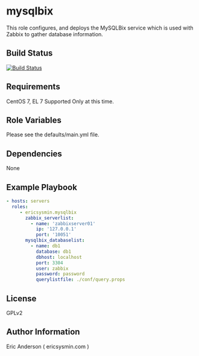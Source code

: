 # mysqlbix

This role configures, and deploys the MySQLBix service which is used with Zabbix
to gather database information.

## Build Status

[![Build Status](https://travis-ci.org/ericsysmin/ansible-role-mysqlbix.svg?branch=master)](https://travis-ci.org/ericsysmin/ansible-role-mysqlbix)

## Requirements

CentOS 7, EL 7 Supported Only at this time.

## Role Variables

Please see the defaults/main.yml file.

## Dependencies

None

## Example Playbook

```yaml
- hosts: servers
  roles:
     - ericsysmin.mysqlbix
       zabbix_serverlist:
         - name: 'zabbixserver01'
           ip: '127.0.0.1'
           port: '10051'
       mysqlbix_databaselist:
         - name: db1
           database: db1
           dbhost: localhost
           port: 3304
           user: zabbix
           password: password
           querylistfile: ./conf/query.props
```

## License

GPLv2

## Author Information

Eric Anderson ( ericsysmin.com )
